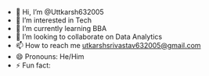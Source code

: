 - 👋 Hi, I’m @Uttkarsh632005
- 👀 I’m interested in Tech 
- 🌱 I’m currently learning BBA
- 💞️ I’m looking to collaborate on Data Analytics 
- 📫 How to reach me utkarshsrivastav632005@gmail.com
- 😄 Pronouns: He/Him 
- ⚡ Fun fact: 

<!---
Uttkarsh632005/Uttkarsh632005 is a ✨ special ✨ repository because its `README.md` (this file) appears on your GitHub profile.
You can click the Preview link to take a look at your changes.
--->
